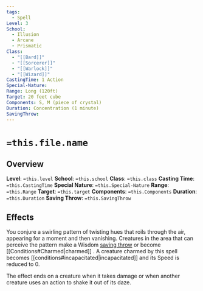 ```yaml
---
tags:
  - Spell
Level: 3
School:
  - Illusion
  - Arcane
  - Prismatic
Class:
  - "[[Bard]]"
  - "[[Sorcerer]]"
  - "[[Warlock]]"
  - "[[Wizard]]"
CastingTime: 1 Action
Special-Nature: 
Range: Long (120ft)
Target: 20 feet cube
Components: S, M (piece of crystal)
Duration: Concentration (1 minute)
SavingThrow:
---
```

# `=this.file.name`
## Overview
**Level**: `=this.level`
**School**: `=this.school`
**Class**: `=this.class`
**Casting Time**: `=this.CastingTime`
**Special Nature**: `=this.Special-Nature`
**Range**: `=this.Range`
**Target**: `=this.target`
**Components**: `=this.Components`
**Duration**: `=this.Duration`
**Saving Throw**: `=this.SavingThrow`
## Effects
You conjure a swirling pattern of twisting hues that roils through the air, appearing for a moment and then vanishing. Creatures in the area that can perceive the pattern make a Wisdom [saving throw](https://a5e.tools/rules/saving-throw "Click to view a local node.") or become [[Conditions#Charmed|charmed]] . A creature charmed by this spell becomes [[conditions#incapacitated|incapacitated]] and its Speed is reduced to 0.

The effect ends on a creature when it takes damage or when another creature uses an action to shake it out of its daze.

